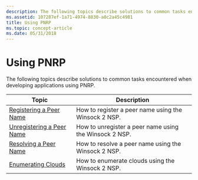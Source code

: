 ```yaml
---
description: The following topics describe solutions to common tasks encountered when developing applications using PNRP.
ms.assetid: 107287ef-1a71-4974-8830-a0c2a45c4981
title: Using PNRP
ms.topic: concept-article
ms.date: 05/31/2018
---
```


# Using PNRP

The following topics describe solutions to common tasks encountered when developing applications using PNRP.



| Topic                                                      | Description                                            |
|------------------------------------------------------------|--------------------------------------------------------|
| [Registering a Peer Name](registering-a-peer-name.md)     | How to register a peer name using the Winsock 2 NSP.   |
| [Unregistering a Peer Name](unregistering-a-peer-name.md) | How to unregister a peer name using the Winsock 2 NSP. |
| [Resolving a Peer Name](resolving-a-peer-name.md)         | How to resolve a peer name using the Winsock 2 NSP.    |
| [Enumerating Clouds](enumerating-clouds.md)               | How to enumerate clouds using the Winsock 2 NSP.       |



 

 

 




